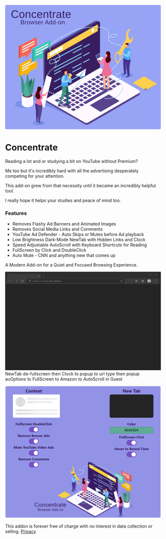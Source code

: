 ![Image](images/Concentrate.svg)

# Concentrate

Reading a lot and or studying a bit on YouTube without Premium?

Me too but it's incredibly hard with all the advertising desperately competing for your attention.

This add-on grew from that necessity until it became an incredibly helpful tool.

I really hope it helps your studies and peace of mind too.

### Features

- Removes Flashy Ad Banners and Animated Images
- Removes Social Media Links and Comments
- YouTube Ad Defender - Auto Skips or Mutes before Ad playback
- Low Brightness Dark-Mode NewTab with Hidden Links and Clock
- Speed Adjustable AutoScroll with Keyboard Shortcuts for Reading
- FullScreen by Click and DoubleClick
- Auto Mute - CNN and anything new that comes up

A Modern Add-on for a Quiet and Focused Browsing Experience.

![Image](visuals/ConcentrateUI.gif)
NewTab de-fullscreen then Clock to popup to url type then popup auOptions to FullScreen to Amazon to AutoScroll in Guest

![Image](visuals/Options.png)

This addon is forever free of charge with no interest in data collection or selling.
[Privacy](PRIVACY.TXT)
